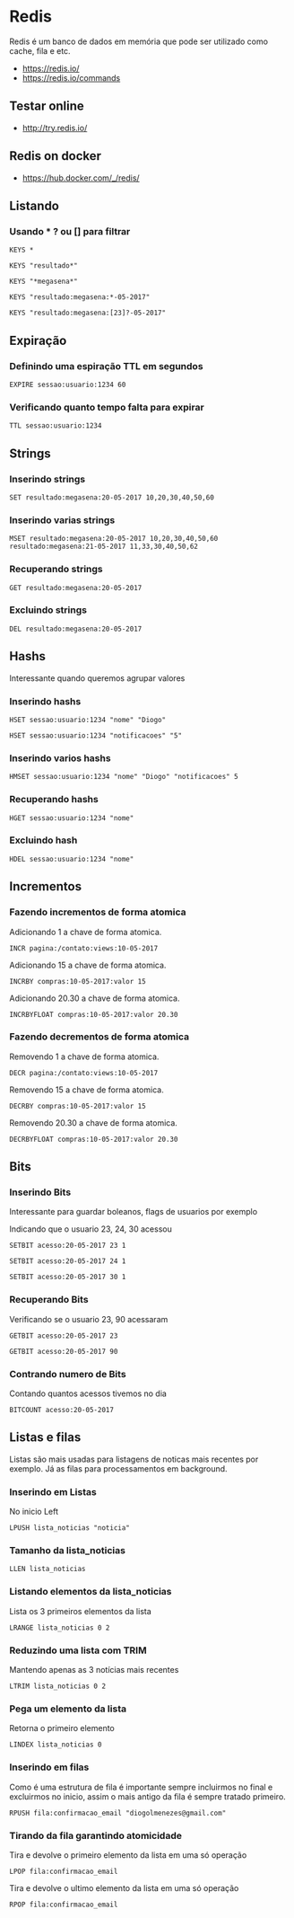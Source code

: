 # Redis

Redis é um banco de dados em memória que pode ser utilizado como cache, fila e etc.

- https://redis.io/
- https://redis.io/commands

## Testar online

- http://try.redis.io/

## Redis on docker

- https://hub.docker.com/_/redis/

## Listando

### Usando * ? ou [] para filtrar

`KEYS *`

`KEYS "resultado*"`

`KEYS "*megasena*"`

`KEYS "resultado:megasena:*-05-2017"`

`KEYS "resultado:megasena:[23]?-05-2017"`


## Expiração

### Definindo uma espiração TTL em segundos

`EXPIRE sessao:usuario:1234 60`

### Verificando quanto tempo falta para expirar

`TTL sessao:usuario:1234`

## Strings

### Inserindo strings

`SET resultado:megasena:20-05-2017 10,20,30,40,50,60`

### Inserindo varias strings

`MSET resultado:megasena:20-05-2017 10,20,30,40,50,60 resultado:megasena:21-05-2017 11,33,30,40,50,62`

### Recuperando strings

`GET resultado:megasena:20-05-2017`

### Excluindo strings

`DEL resultado:megasena:20-05-2017`

## Hashs

Interessante quando queremos agrupar valores

### Inserindo hashs

`HSET sessao:usuario:1234 "nome" "Diogo"`

`HSET sessao:usuario:1234 "notificacoes" "5"`

### Inserindo varios hashs

`HMSET sessao:usuario:1234 "nome" "Diogo" "notificacoes" 5`

### Recuperando hashs

`HGET sessao:usuario:1234 "nome"`

### Excluindo hash 

`HDEL sessao:usuario:1234 "nome"`

## Incrementos

### Fazendo incrementos de forma atomica

Adicionando 1 a chave de forma atomica.

`INCR pagina:/contato:views:10-05-2017`

Adicionando 15 a chave de forma atomica.

`INCRBY compras:10-05-2017:valor 15`

Adicionando 20.30 a chave de forma atomica.

`INCRBYFLOAT compras:10-05-2017:valor 20.30`

### Fazendo decrementos de forma atomica

Removendo 1 a chave de forma atomica.

`DECR pagina:/contato:views:10-05-2017`

Removendo 15 a chave de forma atomica.

`DECRBY compras:10-05-2017:valor 15`


Removendo 20.30 a chave de forma atomica.

`DECRBYFLOAT compras:10-05-2017:valor 20.30`

## Bits

### Inserindo Bits

Interessante para guardar boleanos, flags de usuarios por exemplo

Indicando que o usuario 23, 24, 30 acessou

`SETBIT acesso:20-05-2017 23 1`

`SETBIT acesso:20-05-2017 24 1`

`SETBIT acesso:20-05-2017 30 1`

### Recuperando Bits

Verificando se o usuario 23, 90 acessaram

`GETBIT acesso:20-05-2017 23`

`GETBIT acesso:20-05-2017 90`

### Contrando numero de Bits

Contando quantos acessos tivemos no dia

`BITCOUNT acesso:20-05-2017`

## Listas e filas

Listas são mais usadas para listagens de noticas mais recentes por exemplo. Já as filas para processamentos em background.

### Inserindo em Listas

No inicio Left

`LPUSH lista_noticias "noticia"`

### Tamanho da lista_noticias

`LLEN lista_noticias`

### Listando elementos da lista_noticias

Lista os 3 primeiros elementos da lista

`LRANGE lista_noticias 0 2`

### Reduzindo uma lista com TRIM

Mantendo apenas as 3 notícias mais recentes

`LTRIM lista_noticias 0 2`

### Pega um elemento da lista

Retorna o primeiro elemento

`LINDEX lista_noticias 0`

### Inserindo em filas

Como é uma estrutura de fila é importante sempre incluirmos no final e excluirmos no inicio, assim o mais antigo da fila é sempre tratado primeiro.

`RPUSH fila:confirmacao_email "diogolmenezes@gmail.com"`  

### Tirando da fila garantindo atomicidade

Tira e devolve o primeiro elemento da lista em uma só operação

`LPOP fila:confirmacao_email`

Tira e devolve o ultimo elemento da lista em uma só operação

`RPOP fila:confirmacao_email`




